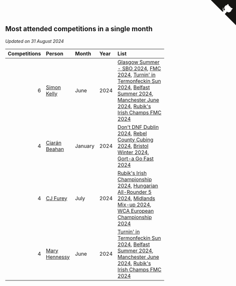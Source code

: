 ## Most attended competitions in a single month

*Updated on 31 August 2024*

| Competitions | Person | Month | Year | List |
| ---: | :--- | :--- | :--- | :--- |
| 6 | [Simon Kelly](https://www.worldcubeassociation.org/persons/2017KELL08) | June | 2024 | [Glasgow Summer - SBO 2024](https://www.worldcubeassociation.org/competitions/GlasgowSummerSBO2024), [FMC 2024](https://www.worldcubeassociation.org/competitions/FMC2024), [Turnin' in Termonfeckin Sun 2024](https://www.worldcubeassociation.org/competitions/TurnininTermonfeckinSunday2024), [Belfast Summer 2024](https://www.worldcubeassociation.org/competitions/BelfastSummer2024), [Manchester June 2024](https://www.worldcubeassociation.org/competitions/ManchesterJune2024), [Rubik's Irish Champs FMC 2024](https://www.worldcubeassociation.org/competitions/RubiksIrishChampionshipFMC2024) |
| 4 | [Ciarán Beahan](https://www.worldcubeassociation.org/persons/2012BEAH01) | January | 2024 | [Don't DNF Dublin 2024](https://www.worldcubeassociation.org/competitions/DontDNFDublin2024), [Rebel County Cubing 2024](https://www.worldcubeassociation.org/competitions/RebelCountyCubing2024), [Bristol Winter 2024](https://www.worldcubeassociation.org/competitions/BristolWinter2024), [Gort-a Go Fast 2024](https://www.worldcubeassociation.org/competitions/GortaGoFast2024) |
| 4 | [CJ Furey](https://www.worldcubeassociation.org/persons/2022FURE01) | July | 2024 | [Rubik's Irish Championship 2024](https://www.worldcubeassociation.org/competitions/RubiksIrishChampionship2024), [Hungarian All-Rounder 5 2024](https://www.worldcubeassociation.org/competitions/HungarianAllRounder52024), [Midlands Mix-up 2024](https://www.worldcubeassociation.org/competitions/MidlandsMixup2024), [WCA European Championship 2024](https://www.worldcubeassociation.org/competitions/Euro2024) |
| 4 | [Mary Hennessy](https://www.worldcubeassociation.org/persons/2015HENN02) | June | 2024 | [Turnin' in Termonfeckin Sun 2024](https://www.worldcubeassociation.org/competitions/TurnininTermonfeckinSunday2024), [Belfast Summer 2024](https://www.worldcubeassociation.org/competitions/BelfastSummer2024), [Manchester June 2024](https://www.worldcubeassociation.org/competitions/ManchesterJune2024), [Rubik's Irish Champs FMC 2024](https://www.worldcubeassociation.org/competitions/RubiksIrishChampionshipFMC2024) |


<a href="https://github.com/simonkellly/wca_statistics_ireland" class="github-corner" aria-label="View source on Github"><svg width="80" height="80" viewBox="0 0 250 250" style="fill:#151513; color:#fff; position: absolute; top: 0; border: 0; right: 0;" aria-hidden="true"><path d="M0,0 L115,115 L130,115 L142,142 L250,250 L250,0 Z"></path><path d="M128.3,109.0 C113.8,99.7 119.0,89.6 119.0,89.6 C122.0,82.7 120.5,78.6 120.5,78.6 C119.2,72.0 123.4,76.3 123.4,76.3 C127.3,80.9 125.5,87.3 125.5,87.3 C122.9,97.6 130.6,101.9 134.4,103.2" fill="currentColor" style="transform-origin: 130px 106px;" class="octo-arm"></path><path d="M115.0,115.0 C114.9,115.1 118.7,116.5 119.8,115.4 L133.7,101.6 C136.9,99.2 139.9,98.4 142.2,98.6 C133.8,88.0 127.5,74.4 143.8,58.0 C148.5,53.4 154.0,51.2 159.7,51.0 C160.3,49.4 163.2,43.6 171.4,40.1 C171.4,40.1 176.1,42.5 178.8,56.2 C183.1,58.6 187.2,61.8 190.9,65.4 C194.5,69.0 197.7,73.2 200.1,77.6 C213.8,80.2 216.3,84.9 216.3,84.9 C212.7,93.1 206.9,96.0 205.4,96.6 C205.1,102.4 203.0,107.8 198.3,112.5 C181.9,128.9 168.3,122.5 157.7,114.1 C157.9,116.9 156.7,120.9 152.7,124.9 L141.0,136.5 C139.8,137.7 141.6,141.9 141.8,141.8 Z" fill="currentColor" class="octo-body"></path></svg></a><style>.github-corner:hover .octo-arm{animation:octocat-wave 560ms ease-in-out}@keyframes octocat-wave{0%,100%{transform:rotate(0)}20%,60%{transform:rotate(-25deg)}40%,80%{transform:rotate(10deg)}}@media (max-width:500px){.github-corner:hover .octo-arm{animation:none}.github-corner .octo-arm{animation:octocat-wave 560ms ease-in-out}}</style>
